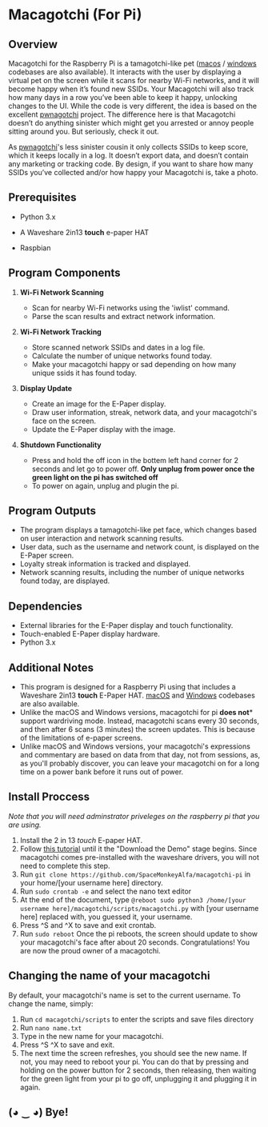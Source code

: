 # Macagotchi (For Pi)

## Overview

Macagotchi for the Raspberry Pi is a tamagotchi-like pet ([macos](https://github.com/SpaceMonkeyAlfa/macagotchi-macos) / [windows](https://github.com/SpaceMonkeyAlfa/macagotchi-windows) codebases are also available). It interacts with the user by displaying a virtual pet on the screen while it scans for nearby Wi-Fi networks, and it will become happy when it’s found new SSIDs. Your Macagotchi will also track how many days in a row you’ve been able to keep it happy, unlocking changes to the UI. While the code is very different, the idea is based on the excellent [pwnagotchi](https://github.com/evilsocket/pwnagotchi) project. The difference here is that Macagotchi doesn’t do anything sinister which might get you arrested or annoy people sitting around you. But seriously, check it out.

As [pwnagotchi](https://github.com/evilsocket/pwnagotchi)'s less sinister cousin it only collects SSIDs to keep score, which it keeps locally in a log. It doesn’t export data, and doesn’t contain any marketing or tracking code. By design, if you want to share how many SSIDs you’ve collected and/or how happy your Macagotchi is, take a photo.



## Prerequisites

- Python 3.x

- A Waveshare 2in13 **touch** e-paper HAT
  
- Raspbian

## Program Components





1. **Wi-Fi Network Scanning**
   - Scan for nearby Wi-Fi networks using the 'iwlist' command.
   - Parse the scan results and extract network information.

2. **Wi-Fi Network Tracking**
   - Store scanned network SSIDs and dates in a log file.
   - Calculate the number of unique networks found today.
   - Make your macagotchi happy or sad depending on how many unique ssids it has found today. 

3. **Display Update**
   - Create an image for the E-Paper display.
   - Draw user information,  streak, network data, and your macagotchi's face on the screen.
   - Update the E-Paper display with the image.


4. **Shutdown Functionality**
   - Press and hold the off icon in the bottem left hand corner for 2 seconds and let go to power off. **Only unplug from power once the green light on the pi has switched off**
   - To power on again, unplug and plugin the pi.




## Program Outputs

- The program displays a tamagotchi-like pet face, which changes based on user interaction and network scanning results.
- User data, such as the username and network count, is displayed on the E-Paper screen.
- Loyalty streak information is tracked and displayed.
- Network scanning results, including the number of unique networks found today, are displayed.


## Dependencies

- External libraries for the E-Paper display and touch functionality.
- Touch-enabled E-Paper display hardware.
- Python 3.x


## Additional Notes

- This program is designed for a Raspberry Pi using that includes a Waveshare 2in13 **touch** E-Paper HAT. [macOS](https://github.com/SpaceMonkeyAlfa/macagotchi-macos) and [Windows](https://github.com/SpaceMonkeyAlfa/macagotchi-windows) codebases are also available.
- Unlike the macOS and Windows versions, macagotchi for pi **does not*** support wardriving mode. Instead, macagotchi scans every 30 seconds, and then after 6 scans (3 minutes) the screen updates. This is because of the limitations of e-paper screens.
- Unlike macOS and Windows versions, your macagotchi's expressions and commentary are based on data from that day, not from sessions, as, as you'll probably discover, you can leave your macagotchi on for a long time on a power bank before it runs out of power.

## Install Proccess

*Note that you will need adminstrator priveleges on the raspberry pi that you are using.*
1. Install the 2 in 13 *touch* E-paper HAT.
2. Follow [this tutorial](https://www.waveshare.com/wiki/2.13inch_Touch_e-Paper_HAT_Manual#Raspberry_Pi) until it the "Download the Demo" stage begins. Since macagotchi comes pre-installed with the waveshare drivers, you will not need to complete this step.
3. Run `git clone https://github.com/SpaceMonkeyAlfa/macagotchi-pi` in your home/[your username here] directory.
4. Run `sudo crontab -e` and select the nano text editor
5. At the end of the document, type `@reboot sudo python3 /home/[your username here]/macagotchi/scripts/macagotchi.py` with [your username here] replaced with, you guessed it, your username.
6. Press ^S and ^X to save and exit crontab.
7. Run `sudo reboot`
Once the pi reboots, the screen should update to show your macagotchi's face after about 20 seconds. Congratulations! You are now the proud owner of a macagotchi.

## Changing the name of your macagotchi 

By default, your macagotchi's name is set to the current username. To change the name, simply:
1. Run `cd macagotchi/scripts` to enter the scripts and save files directory
2. Run `nano name.txt`
3. Type in the new name for your macagotchi.
4. Press ^S ^X to save and exit.
5. The next time the screen refreshes, you should see the new name. If not, you may need to reboot your pi.  You can do that by pressing and holding on the power button for 2 seconds, then releasing, then waiting for the green light from your pi to go off, unplugging it and plugging it in again.


## (◕ ‿ ◕) Bye!

